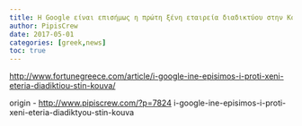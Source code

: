 ```yaml
---
title: Η Google είναι επισήμως η πρώτη ξένη εταιρεία διαδικτύου στην Κούβα
author: PipisCrew
date: 2017-05-01
categories: [greek,news]
toc: true
---
```


http://www.fortunegreece.com/article/i-google-ine-episimos-i-proti-xeni-eteria-diadiktiou-stin-kouva/

origin - http://www.pipiscrew.com/?p=7824 i-google-ine-episimos-i-proti-xeni-eteria-diadiktyou-stin-kouva